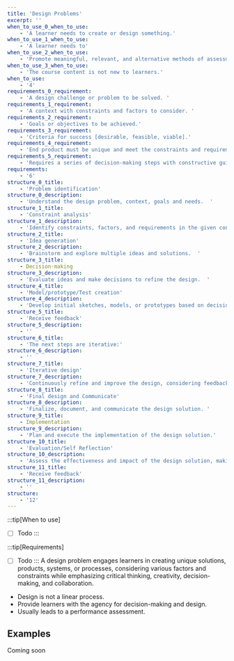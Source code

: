 ```yaml
---
title: 'Design Problems'
excerpt: ''
when_to_use_0_when_to_use:
    - 'A learner needs to create or design something.'
when_to_use_1_when_to_use:
    - 'A learner needs to'
when_to_use_2_when_to_use:
    - 'Promote meaningful, relevant, and alternative methods of assessment.'
when_to_use_3_when_to_use:
    - 'The course content is not new to learners.'
when_to_use:
    - '4'
requirements_0_requirement:
    - 'A design challenge or problem to be solved. '
requirements_1_requirement:
    - 'A context with constraints and factors to consider. '
requirements_2_requirement:
    - 'Goals or objectives to be achieved.'
requirements_3_requirement:
    - 'Criteria for success [desirable, feasible, viable].'
requirements_4_requirement:
    - 'End product must be unique and meet the constraints and requirements.'
requirements_5_requirement:
    - 'Requires a series of decision-making steps with constructive guidance and feedback.'
requirements:
    - '6'
structure_0_title:
    - 'Problem identification'
structure_0_description:
    - 'Understand the design problem, context, goals and needs.  '
structure_1_title:
    - 'Constraint analysis'
structure_1_description:
    - 'Identify constraints, factors, and requirements in the given context.  '
structure_2_title:
    - 'Idea generation'
structure_2_description:
    - 'Brainstorm and explore multiple ideas and solutions.  '
structure_3_title:
    - Decision-making
structure_3_description:
    - 'Evaluate ideas and make decisions to refine the design.  '
structure_4_title:
    - 'Model/prototype/Test creation'
structure_4_description:
    - 'Develop initial sketches, models, or prototypes based on decisions made. '
structure_5_title:
    - 'Receive feedback'
structure_5_description:
    - ''
structure_6_title:
    - 'The next steps are iterative:'
structure_6_description:
    - ''
structure_7_title:
    - 'Iterative design'
structure_7_description:
    - 'Continuously refine and improve the design, considering feedback and constraints.  '
structure_8_title:
    - 'Final design and Communicate'
structure_8_description:
    - 'Finalize, document, and communicate the design solution. '
structure_9_title:
    - Implementation
structure_9_description:
    - 'Plan and execute the implementation of the design solution.'
structure_10_title:
    - 'Evaluation/Self Reflection'
structure_10_description:
    - 'Assess the effectiveness and impact of the design solution, making further improvements as needed.'
structure_11_title:
    - 'Receive feedback'
structure_11_description:
    - ''
structure:
    - '12'
---
```


:::tip[When to use]

- [ ] Todo
:::

:::tip[Requirements]

- [ ] Todo
:::
A design problem engages learners in creating unique solutions, products, systems, or processes, considering various factors and constraints while emphasizing critical thinking, creativity, decision-making, and collaboration.

- Design is not a linear process.
- Provide learners with the agency for decision-making and design.
- Usually leads to a performance assessment.

## Examples

Coming soon